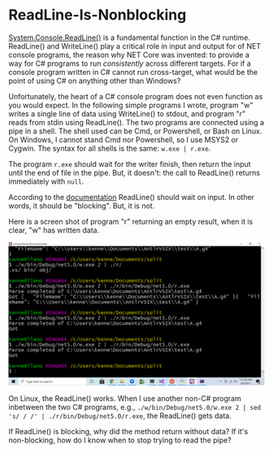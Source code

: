 # ReadLine-Is-Nonblocking
[System.Console.ReadLine()](https://docs.microsoft.com/en-us/dotnet/api/system.console.readline?view=net-5.0) is a fundamental
function in the C# runtime. ReadLine() and WriteLine() play a critical role
in input and output for of NET console programs, the reason why NET Core was invented: to provide
a way for C# programs to run *consistently* across different targets.
For if a console program written in C# cannot run cross-target,
what would be the point of using C# on anything other than Windows?

Unfortunately, the heart of a C# console program does not even function as you would expect. In the following simple programs I wrote,
program "w" writes a single line of data using WriteLine() to stdout, and program "r" reads from stdin using ReadLine().
The two programs are connected using a pipe in a shell. The shell used can be Cmd, or Powershell, or Bash on Linux. On Windows,
I cannot stand Cmd nor Powershell, so I use MSYS2 or Cygwin.
The syntax for all shells is the same: `w.exe | r.exe`.

The program `r.exe` should wait for the writer finish, then return the input until the end of file in the pipe. But, it doesn't:
the call to ReadLine() returns immediately with `null`.

According to the [documentation](https://docs.microsoft.com/en-us/dotnet/api/system.console.readline?view=net-5.0) ReadLine()
should wait on input. In other words, it should be "blocking". But, it is not.

Here is a screen shot of program "r" returning an empty result, when it is clear, "w" has written data.

![To err is human, but not for computer](Screenshot%20(27).png)

On Linux, the ReadLine() works. When I use another non-C# program inbetween the two
C# programs, e.g., `./w/bin/Debug/net5.0/w.exe 2 | sed 's/ / /' | ./r/bin/Debug/net5.0/r.exe`,
the ReadLine() gets data.

If ReadLine() is blocking, why did the method return without data? If it's non-blocking, how do I know when to stop trying to read the pipe?
